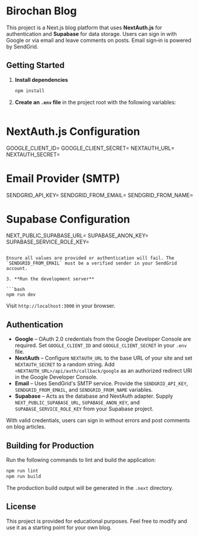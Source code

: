 # Birochan Blog

This project is a Next.js blog platform that uses **NextAuth.js** for authentication and **Supabase** for data storage. Users can sign in with Google or via email and leave comments on posts. Email sign‑in is powered by SendGrid.

## Getting Started

1. **Install dependencies**

   ```bash
   npm install
   ```

2. **Create an `.env` file** in the project root with the following variables:

   ```
# NextAuth.js Configuration
GOOGLE_CLIENT_ID=
GOOGLE_CLIENT_SECRET=
NEXTAUTH_URL=
NEXTAUTH_SECRET=

   # Email Provider (SMTP)
   SENDGRID_API_KEY=
   SENDGRID_FROM_EMAIL=
   SENDGRID_FROM_NAME=

   # Supabase Configuration
   NEXT_PUBLIC_SUPABASE_URL=
   SUPABASE_ANON_KEY=
   SUPABASE_SERVICE_ROLE_KEY=
   ```

   Ensure all values are provided or authentication will fail. The `SENDGRID_FROM_EMAIL` must be a verified sender in your SendGrid account.

3. **Run the development server**

   ```bash
   npm run dev
   ```

   Visit `http://localhost:3000` in your browser.

## Authentication

- **Google** – OAuth 2.0 credentials from the Google Developer Console are required. Set `GOOGLE_CLIENT_ID` and `GOOGLE_CLIENT_SECRET` in your `.env` file.
- **NextAuth** – Configure `NEXTAUTH_URL` to the base URL of your site and set `NEXTAUTH_SECRET` to a random string. Add `<NEXTAUTH_URL>/api/auth/callback/google` as an authorized redirect URI in the Google Developer Console.
- **Email** – Uses SendGrid's SMTP service. Provide the `SENDGRID_API_KEY`, `SENDGRID_FROM_EMAIL`, and `SENDGRID_FROM_NAME` variables.
- **Supabase** – Acts as the database and NextAuth adapter. Supply `NEXT_PUBLIC_SUPABASE_URL`, `SUPABASE_ANON_KEY`, and `SUPABASE_SERVICE_ROLE_KEY` from your Supabase project.

With valid credentials, users can sign in without errors and post comments on blog articles.

## Building for Production

Run the following commands to lint and build the application:

```bash
npm run lint
npm run build
```

The production build output will be generated in the `.next` directory.

## License

This project is provided for educational purposes. Feel free to modify and use it as a starting point for your own blog.
